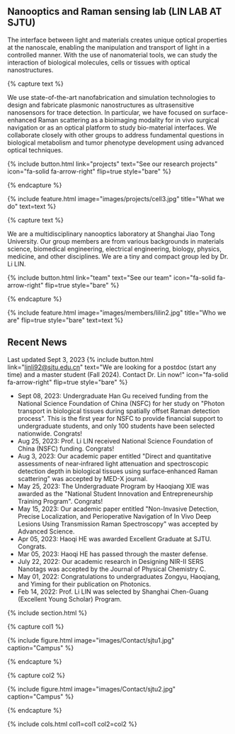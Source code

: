 ---
---

## Nanooptics and Raman sensing lab (LIN LAB AT SJTU)

The interface between light and materials creates unique optical properties at the nanoscale, enabling the manipulation and transport of light in a controlled manner. With the use of nanomaterial tools, we can study the interaction of biological molecules, cells or tissues with optical nanostructures.

{% capture text %}

We use state-of-the-art nanofabrication and simulation technologies to design and fabricate plasmonic nanostructures as ultrasensitive nanosensors for trace detection. In particular, we have focused on surface-enhanced Raman scattering as a bioimaging modality for in vivo surgical navigation or as an optical platform to study bio-material interfaces. We collaborate closely with other groups to address fundamental questions in biological metabolism and tumor phenotype development using advanced optical techniques.

{%
  include button.html
  link="projects"
  text="See our research projects"
  icon="fa-solid fa-arrow-right"
  flip=true
  style="bare"
%}

{% endcapture %}

{%
  include feature.html
  image="images/projects/cell3.jpg"
  title="What we do"
  text=text
%}

{% capture text %}

We are a multidisciplinary nanooptics laboratory at Shanghai Jiao Tong University. Our group members are from various backgrounds in materials science, biomedical engineering, electrical engineering, biology, physics, medicine, and other disciplines. We are a tiny and compact group led by Dr. Li LIN.

{%
  include button.html
  link="team"
  text="See our team"
  icon="fa-solid fa-arrow-right"
  flip=true
  style="bare"
%}

{% endcapture %}

{% include feature.html image="images/members/lilin2.jpg" title="Who we are" flip=true style="bare" text=text %}

## Recent News

Last updated Sept 3, 2023
{%
  include button.html
  link="linli92@sjtu.edu.cn"
  text="We are looking for a postdoc (start any time) and a master student (Fall 2024). Contact Dr. Lin now!"
  icon="fa-solid fa-arrow-right"
  flip=true
  style="bare"
%}

- Sept 08, 2023: Undergraduate Han Gu received funding from the National Science Foundation of China (NSFC) for her study on "Photon transport in biological tissues during spatially offset Raman detection process". This is the first year for NSFC to provide financial support to undergraduate students, and only 100 students have been selected nationwide. Congrats!
- Aug 25, 2023: Prof. Li LIN received National Science Foundation of China (NSFC) funding. Congrats!
- Aug 3, 2023: Our academic paper entitled "Direct and quantitative assessments of near‑infrared light attenuation and spectroscopic detection depth in biological tissues using surface‑enhanced Raman scattering" was accepted by MED-X journal.
- May 25, 2023: The Undergraduate Program by Haoqiang XIE was awarded as the "National Student Innovation and Entrepreneurship Training Program". Congrats!
- May 15, 2023: Our academic paper entitled "Non-Invasive Detection, Precise Localization, and Perioperative Navigation of In Vivo Deep Lesions Using Transmission Raman Spectroscopy" was accepted by Advanced Science.
- Apr 05, 2023: Haoqi HE was awarded Excellent Graduate at SJTU. Congrats.
- Mar 05, 2023: Haoqi HE has passed through the master defense.
- July 22, 2022: Our academic research in Designing NIR-II SERS Nanotags was accepted by the Journal of Physical Chemistry C.
- May 01, 2022: Congratulations to undergraduates Zongyu, Haoqiang, and Yiming for their publication on Photonics.
- Feb 14, 2022: Prof. Li LIN was selected by Shanghai Chen-Guang (Excellent Young Scholar) Program.

{% include section.html %}

{% capture col1 %}

{% include figure.html image="images/Contact/sjtu1.jpg" caption="Campus" %}

{% endcapture %}

{% capture col2 %}

{% include figure.html image="images/Contact/sjtu2.jpg" caption="Campus" %}

{% endcapture %}

{% include cols.html col1=col1 col2=col2 %}


